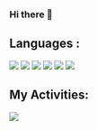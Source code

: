 ### Hi there 👋

<h2>Languages :</h2>
<img src="https://raw.githubusercontent.com/danielcranney/readme-generator/main/public/icons/skills/typescript-colored.svg"/>
<img src="https://raw.githubusercontent.com/danielcranney/readme-generator/main/public/icons/skills/javascript-colored.svg"/>
<img src="https://raw.githubusercontent.com/danielcranney/readme-generator/main/public/icons/skills/html5-colored.svg"/>
<img src="https://raw.githubusercontent.com/danielcranney/readme-generator/main/public/icons/skills/css3-colored.svg"/>
<img src="https://raw.githubusercontent.com/danielcranney/readme-generator/main/public/icons/skills/react-colored.svg"/>
<img src="https://raw.githubusercontent.com/danielcranney/readme-generator/main/public/icons/skills/tailwindcss-colored.svg"/>

## My Activities:
<img src="https://github-readme-stats.vercel.app/api?username=pxuria&show_icons=true&theme=tokyonight"/>
